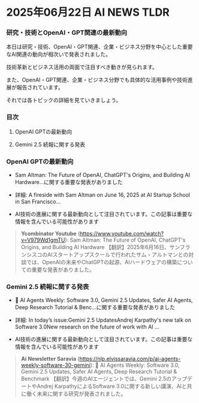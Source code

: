 # 2025年06月22日 AI NEWS TLDR

### 研究・技術とOpenAI・GPT関連の最新動向

本日は研究・技術、OpenAI・GPT関連、企業・ビジネス分野を中心とした重要なAI関連の動向が相次いで発表されました。

技術革新とビジネス活用の両面で注目すべき動きが見られます。

また、OpenAI・GPT関連、企業・ビジネス分野でも具体的な活用事例や技術進展が報告されています。

それでは各トピックの詳細を見ていきましょう。

### 目次

1. OpenAI GPTの最新動向

2. Gemini 2.5 続報に関する発表

### OpenAI GPTの最新動向

- Sam Altman: The Future of OpenAI, ChatGPT's Origins, and Building AI Hardware...に関する重要な発表がありました

- 詳細: A fireside with Sam Altman on June 16, 2025 at AI Startup School in San Francisco...

- AI技術の進展に関する最新動向として注目されています。この記事は重要な情報を含んでいる可能性があります

> **Ycombinator Youtube** (https://www.youtube.com/watch?v=V979Wd1gmTU): Sam Altman: The Future of OpenAI, ChatGPT's Origins, and Building AI Hardware
> 【翻訳】2025年6月16日、サンフランシスコのAIスタートアップスクールで行われたサム・アルトマンとの対談では、OpenAIの未来やChatGPTの起源、AIハードウェアの構築についての重要な発表がありました。

### Gemini 2.5 続報に関する発表

- 🤖 AI Agents Weekly: Software 3.0, Gemini 2.5 Updates, Safer AI Agents, Deep Research Tutorial & Benc...に関する重要な発表がありました

- 詳細: In today’s issue:Gemini 2.5 UpdatesAndrej Karpathy's new talk on Software 3.0New research on the future of work with AI ...

- AI技術の進展に関する最新動向として注目されています。この記事は重要な情報を含んでいる可能性があります

> **Ai Newsletter Saravia** (https://nlp.elvissaravia.com/p/ai-agents-weekly-software-30-gemini): 🤖 AI Agents Weekly: Software 3.0, Gemini 2.5 Updates, Safer AI Agents, Deep Research Tutorial & Benchmark
> 【翻訳】今週のAIエージェントでは、Gemini 2.5のアップデートやAndrej KarpathyによるSoftware 3.0に関する新しい講演、AIと共に働く未来に関する研究が発表されました。

